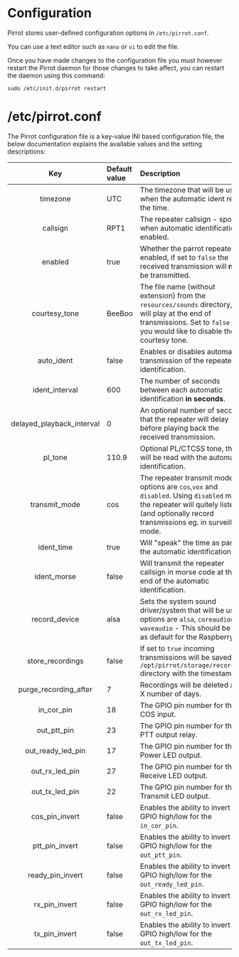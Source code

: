 # Configuration

Pirrot stores user-defined configuration options in ``/etc/pirrot.conf``.

You can use a text editor such as ``nano`` or ``vi`` to edit the file.

Once you have made changes to the configuration file you must however restart the Pirrot daemon for those changes to take affect, you can restart the daemon using this command:

```shell
sudo /etc/init.d/pirrot restart
```

# /etc/pirrot.conf

The Pirrot configuration file is a key-value INI based configuration file, the below documentation explains the available values and the setting descriptions: 

| Key | Default value | Description |
|:---:|:--------------|:------------|
| timezone | UTC | The timezone that will be used when the automatic ident reads the time. |
| callsign | RPT1 | The repeater callsign - spoken when automatic identification is enabled. |
| enabled | true | Whether the parrot repeater is enabled, if set to ``false`` the received transmission will __not__ be transmitted. |
| courtesy_tone | BeeBoo | The file name (without extension) from the ``resources/sounds`` directory, this will play at the end of transmissions. Set to ``false`` if you would like to disable the courtesy tone. |
| auto_ident | false | Enables or disables automatic transmission of the repeater identification. |
| ident_interval|600| The number of seconds between each automatic identification __in seconds__.|
| delayed_playback_interval|0| An optional number of seconds that the repeater will delay before playing back the received transmission. |
| pl_tone|110.9|Optional PL/CTCSS tone, this will be read with the automatic identification.|
| transmit_mode | cos | The repeater transmit mode, options are ``cos``,``vox`` and ``disabled``. Using ``disabled`` mode, the repeater will quitely listen (and optionally record transmissions eg. in surveillance mode. |
| ident_time | true | Will "speak" the time as part of the automatic identification. |
| ident_morse | false | Will transmit the repeater callsign in morse code at the end of the automatic identification.
| record_device | alsa | Sets the system sound driver/system that will be used, options are ``alsa``, ``coreaudion`` or ``waveaudio`` - This should be left as default for the RaspberryPi!|
| store_recordings | false | If set to ``true`` incoming transmissions will be saved into ``/opt/pirrot/storage/recordings`` directory with the timestamp. |
| purge_recording_after | 7 | Recordings will be deleted after X number of days. |
| in_cor_pin | 18 | The GPIO pin number for the COS input. |
| out_ptt_pin | 23 | The GPIO pin number for the PTT output relay. |
| out_ready_led_pin | 17 | The GPIO pin number for the Power LED output. |
| out_rx_led_pin | 27 | The GPIO pin number for the Receive LED output. |
| out_tx_led_pin | 22 | The GPIO pin number for the Transmit LED output. |
| cos_pin_invert | false | Enables the ability to invert the GPIO high/low for the ``in_cor_pin``. |
| ptt_pin_invert | false | Enables the ability to invert the GPIO high/low for the ``out_ptt_pin``. |
| ready_pin_invert | false | Enables the ability to invert the GPIO high/low for the ``out_ready_led_pin``. |
| rx_pin_invert | false | Enables the ability to invert the GPIO high/low for the ``out_rx_led_pin``. |
| tx_pin_invert | false | Enables the ability to invert the GPIO high/low for the ``out_tx_led_pin``. |

